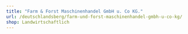 ```yaml
---
title: "Farm & Forst Maschinenhandel GmbH u. Co KG."
url: /deutschlandsberg/farm-und-forst-maschinenhandel-gmbh-u-co-kg/
shop: Landwirtschaftlich
---
```

